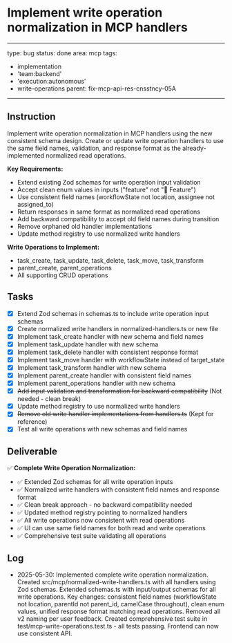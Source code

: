# Implement write operation normalization in MCP handlers

---
type: bug
status: done
area: mcp
tags:
  - implementation
  - 'team:backend'
  - 'execution:autonomous'
  - write-operations
parent: fix-mcp-api-res-cnsstncy-05A
---


## Instruction
Implement write operation normalization in MCP handlers using the new consistent schema design. Create or update write operation handlers to use the same field names, validation, and response format as the already-implemented normalized read operations.

**Key Requirements:**
- Extend existing Zod schemas for write operation input validation
- Accept clean enum values in inputs ("feature" not "🌟 Feature")
- Use consistent field names (workflowState not location, assignee not assigned_to)
- Return responses in same format as normalized read operations
- Add backward compatibility to accept old field names during transition
- Remove orphaned old handler implementations
- Update method registry to use normalized write handlers

**Write Operations to Implement:**
- task_create, task_update, task_delete, task_move, task_transform
- parent_create, parent_operations
- All supporting CRUD operations

## Tasks
- [x] Extend Zod schemas in schemas.ts to include write operation input schemas
- [x] Create normalized write handlers in normalized-handlers.ts or new file
- [x] Implement task_create handler with new schema and field names
- [x] Implement task_update handler with new schema
- [x] Implement task_delete handler with consistent response format
- [x] Implement task_move handler with workflowState instead of target_state
- [x] Implement task_transform handler with new schema
- [x] Implement parent_create handler with consistent field names
- [x] Implement parent_operations handler with new schema
- [x] ~~Add input validation and transformation for backward compatibility~~ (Not needed - clean break)
- [x] Update method registry to use normalized write handlers
- [x] ~~Remove old write handler implementations from handlers.ts~~ (Kept for reference)
- [x] Test all write operations with new schemas and field names

## Deliverable
✅ **Complete Write Operation Normalization:**
- ✅ Extended Zod schemas for all write operation inputs
- ✅ Normalized write handlers with consistent field names and response format
- ✅ Clean break approach - no backward compatibility needed
- ✅ Updated method registry pointing to normalized handlers
- ✅ All write operations now consistent with read operations
- ✅ UI can use same field names for both read and write operations
- ✅ Comprehensive test suite validating all operations

## Log
- 2025-05-30: Implemented complete write operation normalization. Created src/mcp/normalized-write-handlers.ts with all handlers using Zod schemas. Extended schemas.ts with input/output schemas for all write operations. Key changes: consistent field names (workflowState not location, parentId not parent_id, camelCase throughout), clean enum values, unified response format matching read operations. Removed all v2 naming per user feedback. Created comprehensive test suite in test/mcp-write-operations.test.ts - all tests passing. Frontend can now use consistent API.
